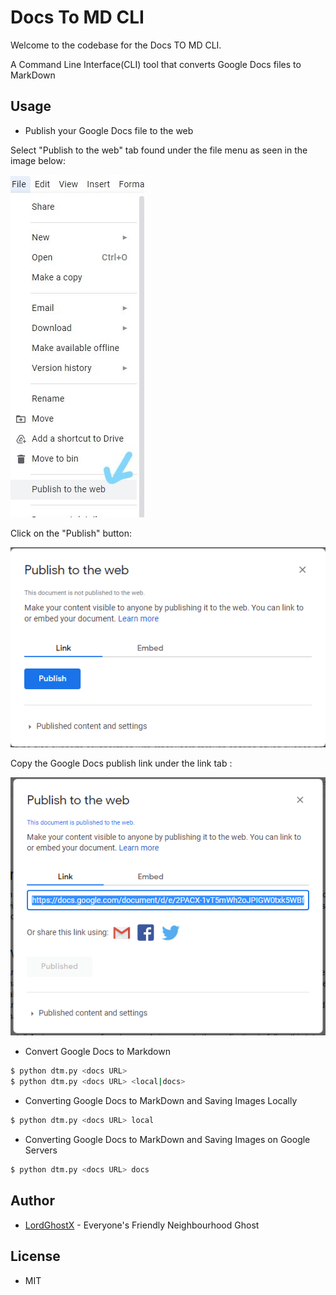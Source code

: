 # Docs To MD CLI

Welcome to the codebase for the Docs TO MD CLI.

A Command Line Interface(CLI) tool that converts Google Docs files to MarkDown

## Usage

* Publish your Google Docs file to the web

Select "Publish to the web" tab found under the file menu as seen in the image below:

![publish_step_1](docs_publish_step_1.jpg)


Click on the "Publish" button:

![publish_step_1](docs_publish_step_2.png)


Copy the Google Docs publish link under the link tab :

![publish_step_2](docs_publish_step_3.png)


* Convert Google Docs to Markdown

```bash
$ python dtm.py <docs URL>
$ python dtm.py <docs URL> <local|docs>
```

* Converting Google Docs to MarkDown and Saving Images Locally

```bash
$ python dtm.py <docs URL> local
```

* Converting Google Docs to MarkDown and Saving Images on Google Servers

```bash
$ python dtm.py <docs URL> docs
```

## Author

* [LordGhostX](https://twitter.com/LordGhostX) - Everyone's Friendly Neighbourhood Ghost

## License

* MIT

